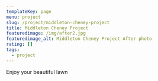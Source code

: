 ```yaml
---
templateKey: page
menu: project
slug: /project/middleton-cheney-project
title: Middleton Cheney Project
featuredimage: /img/after2.jpg
featuredimage_alt: Middleton Cheney Project After photo
rating: []
tags:
  - project
---
```


Enjoy your beautiful lawn
